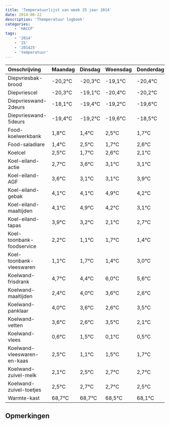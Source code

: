 ```yaml
---
title: 'Temperatuurlijst van week 25 jaar 2014'
date: 2014-06-22
description: 'Themperatuur logboek'
categories:
    - 'HACCP'
tags:
    - '2014'
    - '25'
    - '201425'
    - 'temperatuur'
---
```

|Omschrijving|Maandag|Dinsdag|Woensdag|Donderdag|Vrijdag|Zaterdag|Zondag|
|:---|:---|:---|:---|:---|:---|:---|:---|
|Diepvriesbak-brood|-20,2°C|-20,3°C|-19,1°C|-20,4°C|-20,2°C|-20,6°C|-19,5°C|
|Diepvriescel|-20,3°C|-19,1°C|-20,4°C|-20,2°C|-20,6°C|-19,5°C|-20,3°C|
|Diepvrieswand-2deurs|-18,1°C|-19,4°C|-19,2°C|-19,6°C|-18,5°C|-19,3°C|-18,4°C|
|Diepvrieswand-5deurs|-19,4°C|-19,2°C|-19,6°C|-18,5°C|-19,3°C|-18,4°C|-18,9°C|
|Food-koelwerkbank|1,8°C|1,4°C|2,5°C|1,7°C|2,6°C|2,1°C|2,1°C|
|Food-saladiare|1,4°C|2,5°C|1,7°C|2,6°C|2,1°C|2,1°C|2,9°C|
|Koelcel|2,5°C|1,7°C|2,6°C|2,1°C|2,1°C|2,9°C|2,2°C|
|Koel-eiland-actie|2,7°C|3,6°C|3,1°C|3,1°C|3,9°C|3,2°C|2,1°C|
|Koel-eiland-AGF|3,6°C|3,1°C|3,1°C|3,9°C|3,2°C|2,1°C|2,7°C|
|Koel-eiland-gebak|4,1°C|4,1°C|4,9°C|4,2°C|3,1°C|3,7°C|3,4°C|
|Koel-eiland-maaltijden|4,1°C|4,9°C|4,2°C|3,1°C|3,7°C|3,4°C|5,0°C|
|Koel-eiland-tapas|3,9°C|3,2°C|2,1°C|2,7°C|2,4°C|4,0°C|3,6°C|
|Koel-toonbank-foodservice|2,2°C|1,1°C|1,7°C|1,4°C|3,0°C|2,6°C|1,6°C|
|Koel-toonbank-vleeswaren|1,1°C|1,7°C|1,4°C|3,0°C|2,6°C|1,6°C|2,5°C|
|Koelwand-frisdrank|4,7°C|4,4°C|6,0°C|5,6°C|4,6°C|5,5°C|4,1°C|
|Koelwand-maaltijden|2,4°C|4,0°C|3,6°C|2,6°C|3,5°C|2,1°C|2,5°C|
|Koelwand-panklaar|4,0°C|3,6°C|2,6°C|3,5°C|2,1°C|2,5°C|2,7°C|
|Koelwand-vetten|3,6°C|2,6°C|3,5°C|2,1°C|2,5°C|2,7°C|2,7°C|
|Koelwand-vlees|0,6°C|1,5°C|0,1°C|0,5°C|0,7°C|0,7°C|0,5°C|
|Koelwand-vleeswaren-en-kaas|2,5°C|1,1°C|1,5°C|1,7°C|1,7°C|1,5°C|1,1°C|
|Koelwand-zuivel-melk|2,1°C|2,5°C|2,7°C|2,7°C|2,5°C|2,1°C|3,6°C|
|Koelwand-zuivel-toetjes|2,5°C|2,7°C|2,7°C|2,5°C|2,1°C|3,6°C|3,5°C|
|Warmte-kast|68,7°C|68,7°C|68,5°C|68,1°C|69,6°C|69,5°C|68,6°C|

## Opmerkingen


